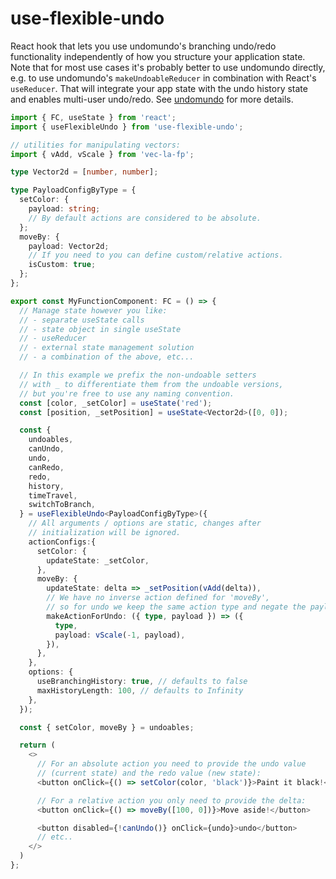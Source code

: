 # use-flexible-undo

React hook that lets you use undomundo's branching undo/redo functionality independently of how you structure your application state. Note that for most use cases it's probably better to use undomundo directly, e.g. to use undomundo's `makeUndoableReducer` in combination with React's `useReducer`. That will integrate your app state with the undo history state and enables multi-user undo/redo. See [undomundo](https://github.com/philipmendels/undomundo) for more details.

```TypeScript
import { FC, useState } from 'react';
import { useFlexibleUndo } from 'use-flexible-undo';

// utilities for manipulating vectors:
import { vAdd, vScale } from 'vec-la-fp';

type Vector2d = [number, number];

type PayloadConfigByType = {
  setColor: {
    payload: string;
    // By default actions are considered to be absolute.
  };
  moveBy: {
    payload: Vector2d;
    // If you need to you can define custom/relative actions.
    isCustom: true;
  };
};

export const MyFunctionComponent: FC = () => {
  // Manage state however you like:
  // - separate useState calls
  // - state object in single useState
  // - useReducer
  // - external state management solution
  // - a combination of the above, etc...

  // In this example we prefix the non-undoable setters
  // with _ to differentiate them from the undoable versions,
  // but you're free to use any naming convention.
  const [color, _setColor] = useState('red');
  const [position, _setPosition] = useState<Vector2d>([0, 0]);

  const {
    undoables,
    canUndo,
    undo,
    canRedo,
    redo,
    history,
    timeTravel,
    switchToBranch,
  } = useFlexibleUndo<PayloadConfigByType>({
    // All arguments / options are static, changes after
    // initialization will be ignored.
    actionConfigs:{
      setColor: {
        updateState: _setColor,
      },
      moveBy: {
        updateState: delta => _setPosition(vAdd(delta)),
        // We have no inverse action defined for 'moveBy',
        // so for undo we keep the same action type and negate the payload:
        makeActionForUndo: ({ type, payload }) => ({
          type,
          payload: vScale(-1, payload),
        }),
      },
    },
    options: {
      useBranchingHistory: true, // defaults to false
      maxHistoryLength: 100, // defaults to Infinity
    },
  });

  const { setColor, moveBy } = undoables;

  return (
    <>
      // For an absolute action you need to provide the undo value
      // (current state) and the redo value (new state):
      <button onClick={() => setColor(color, 'black')}>Paint it black!</button>

      // For a relative action you only need to provide the delta:
      <button onClick={() => moveBy([100, 0])}>Move aside!</button>

      <button disabled={!canUndo()} onClick={undo}>undo</button>
      // etc..
    </>
  )
};
```
